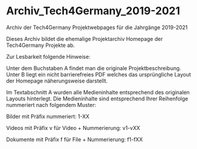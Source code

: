 # Archiv_Tech4Germany_2019-2021
Archiv der Tech4Germany Projektwebpages für die Jahrgänge 2019-2021

Dieses Archiv bildet die ehemalige Projektarchiv Homepage der Tech4Germany Projekte ab.

Zur Lesbarkeit folgende Hinweise:

Unter dem Buchstaben A findet man die originale Projektbeschreibung.
Unter B liegt ein nicht barrierefreies PDF welches das ursprüngliche Layout der Homepage näherungsweise darstellt.

Im Textabschnitt A wurden alle Medieninhalte entsprechend des originalen Layouts hinterlegt.
Die Medieninhalte sind entsprechend Ihrer Reihenfolge nummeriert nach folgendem Muster:

Bilder mit Präfix nummeriert: 1-XX

Videos mit Präfix v für Video + Nummerierung: v1-vXX

Dokumente mit Präfix f für File + Nummerierung: f1-fXX



